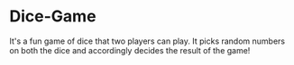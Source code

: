 # Dice-Game
It's a fun game of dice that two players can play. It picks random numbers on both the dice and accordingly decides the result of the game!
